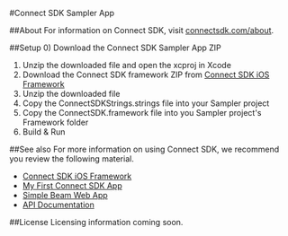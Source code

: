 #Connect SDK Sampler App

##About
For information on Connect SDK, visit [connectsdk.com/about](http://www.connectsdk.com/about/).

##Setup
0) Download the Connect SDK Sampler App ZIP
1) Unzip the downloaded file and open the xcproj in Xcode
2) Download the Connect SDK framework ZIP from [Connect SDK iOS Framework](http://github.com/ConnectSDK/Connect-SDK-iOS-Framework)
3) Unzip the downloaded file
4) Copy the ConnectSDKStrings.strings file into your Sampler project
5) Copy the ConnectSDK.framework file into you Sampler project's Framework folder
6) Build & Run

##See also
For more information on using Connect SDK, we recommend you review the following material.

- [Connect SDK iOS Framework](http://github.com/ConnectSDK/Connect-SDK-iOS-Framework)
- [My First Connect SDK App](http://connectsdk.com/getting-started/my-first-iphone-app/)
- [Simple Beam Web App](http://github.com/ConnectSDK/Sample-Beam-Web-App-iOS)
- [API Documentation](http://connectsdk.com/docs/iosapi/)

##License
Licensing information coming soon.